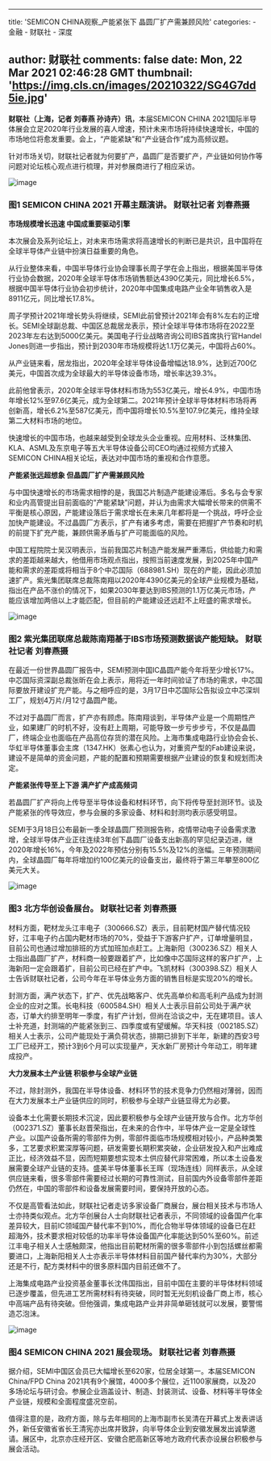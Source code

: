 
---
title: 'SEMICON CHINA观察_产能紧张下 晶圆厂扩产需兼顾风险'
categories: 
    - 金融
    - 财联社
    - 深度

author: 财联社
comments: false
date: Mon, 22 Mar 2021 02:46:28 GMT
thumbnail: 'https://img.cls.cn/images/20210322/SG4G7dd5ie.jpg'
---

<div>   
<div class="m-b-10"><p><strong>财联社（上海，记者 刘春燕 孙诗卉）讯</strong>，本届SEMICON CHINA 2021国际半导体展会立足2020年行业发展的喜人增速，预计未来市场将持续快速增长，中国的市场地位将愈发重要。会上，“产能紧缺”和“产业链合作”成为高频议题。</p>
<p>针对市场关切，财联社记者就为何要扩产，晶圆厂是否要扩产，产业链如何协作等问题对论坛核心观点进行梳理，并对参展商进行了相应采访。</p>
<p><img src="https://img.cls.cn/images/20210322/SG4G7dd5ie.jpg" alt="image" referrerpolicy="no-referrer"></p>
<h3 id="-1-semicon-china-2021-">图1 SEMICON CHINA 2021 开幕主题演讲。 财联社记者 刘春燕摄</h3>
<p><strong>市场规模增长迅速 中国成重要驱动引擎</strong></p>
<p>本次展会及系列论坛上，对未来市场需求将高速增长的判断已是共识，且中国将在全球半导体产业链中扮演日益重要的角色。</p>
<p>从行业整体来看，中国半导体行业协会理事长周子学在会上指出，根据美国半导体行业协会数据，2020年全球半导体市场销售额达4390亿美元，同比增长6.5%，根据中国半导体行业协会初步统计，2020年中国集成电路产业全年销售收入是8911亿元，同比增长17.8%。</p>
<p>周子学预计2021年增长势头将继续，SEMI此前曾预计2021年会有8%左右的正增长。SEMI全球副总裁、中国区总裁居龙表示，预计全球半导体市场将在2022至2023年左右达到5000亿美元。美国电子行业战略咨询公司IBS首席执行官Handel Jones则进一步指出，预计到2030年市场规模将达1.1万亿美元，中国将占60%。</p>
<p>从产业链来看，居龙指出，2020年全球半导体设备增幅达18.9%，达到近700亿美元，中国首次成为全球最大的半导体设备市场，增长率达39.3%。</p>
<p>此前他曾表示，2020年全球半导体材料市场为553亿美元，增长4.9%，中国市场年增长12%至97.6亿美元，成为全球第二。2021年预计全球半导体材料市场将再创新高，增长6.2%至587亿美元，而中国将增长10.5%至107.9亿美元，维持全球第二大材料市场的地位。</p>
<p>快速增长的中国市场，也越来越受到全球龙头企业重视。应用材料、泛林集团、KLA、ASML及东京电子等五大半导体设备公司CEO均通过视频方式接入SEMICON CHINA相关论坛，表达对中国市场的重视和合作意愿。</p>
<p><strong>产能紧张远超想象 但晶圆厂扩产需兼顾风险</strong></p>
<p>与中国快速增长的市场需求相悖的是，我国芯片制造产能建设滞后。多名与会专家和业内高管提出目前面临的“产能紧缺”问题，并认为由需求大幅增长带来的供需不平衡是核心原因，产能建设落后于需求增长在未来几年都将是一个挑战，呼吁企业加快产能建设。不过晶圆厂方表示，扩产有诸多考虑，需要在把握扩产节奏和时机的前提下扩充产能，兼顾供需矛盾与扩产可能面临的风险。</p>
<p>中国工程院院士吴汉明表示，当前我国芯片制造产能发展严重滞后，供给能力和需求的差距越来越大，他借用市场观点指出，按照当前速度发展，到2025年中国产能和需求的差距或将相当于8个中芯国际（688981.SH）现在的产能，因此必须加速扩产。紫光集团联席总裁陈南翔以2020年4390亿美元的全球产业规模为基础，指出在产品不涨价的情况下，如果2030年要达到IBS预测的1.1万亿美元市场，产能应该增加两倍以上才能匹配，但目前的产能建设还远赶不上旺盛的需求增长。</p>
<p><img src="https://img.cls.cn/images/20210322/g05e7HeIiA.jpg" alt="image" referrerpolicy="no-referrer"></p>
<h3 id="-2-ibs-">图2 紫光集团联席总裁陈南翔基于IBS市场预测数据谈产能短缺。 财联社记者 刘春燕摄</h3>
<p>在最近一份世界晶圆厂报告中，SEMI预测中国IC晶圆产能今年将至少增长17%。中芯国际资深副总裁张昕在会上表示，用将近一年时间验证了市场的需求，中芯国际要放开建设扩充产能。与之相呼应的是，3月17日中芯国际公告拟设立中芯深圳工厂，规划4万片/月12寸晶圆产能。</p>
<p>不过对于晶圆厂而言，扩产亦有顾虑。陈南翔谈到，半导体产业是一个周期性产业，如果建厂的时机不好，没有赶上周期，可能导致一步亏步步亏，不仅是晶圆厂，终端企业也面临在产品高位存货的潜在风险。上海市集成电路行业协会会长、华虹半导体董事会主席（1347.HK）张素心也认为，对重资产型的Fab建设来说，建设不是简单的资金问题，产能的配置和预期需要根据产业建设的恢复和规划而决定。</p>
<p><strong>产能紧张传导至上下游 满产扩产成高频词</strong></p>
<p>若晶圆厂扩产将向上传导至半导体设备和材料环节，向下将传导至封测环节。谈及产能紧张的传导效应，参与会展的多家设备、材料和封测均表示感受明显。</p>
<p>SEMI于3月18日公布最新一季全球晶圆厂预测报告称，疫情带动电子设备需求激增，全球半导体产业正往连续3年创下晶圆厂设备支出新高的罕见纪录迈进，继2020年增长16%，今年及2022年预估分别有15.5%及12%的涨幅。三年预测期间内，全球晶圆厂每年将增加约100亿美元的设备支出，最终将于第三年攀至800亿美元大关。</p>
<p><img src="https://img.cls.cn/images/20210322/IEt6WRJgp5.jpg" alt="image" referrerpolicy="no-referrer"></p>
<h3 id="-3-">图3 北方华创设备展台。 财联社记者 刘春燕摄</h3>
<p>材料方面，靶材龙头江丰电子（300666.SZ）表示，目前靶材国产替代情况较好，江丰电子约占国内靶材市场的70%，受益于下游客户扩产，订单增量明显，目前公司也通过增加排班的方式加班加点赶工。上海新阳（300236.SZ）相关人士指出晶圆厂扩产，材料商一般要跟着扩产，比如像中芯国际这样的客户扩产，上海新阳一定会跟着扩，目前公司已经在扩产中。飞凯材料（300398.SZ）相关人士告诉财联社记者，公司今年在半导体业务方面的销售目标是实现20%的增长。</p>
<p>封测方面，满产状态下，扩产、优先战略客户、优先高单价和高毛利产品成为封测企业的应对之策。长电科技（600584.SH）相关人士表示目前公司处于满产状态，订单大约排至明年一季度，有扩产计划，但尚在洽谈之中，无在建项目。该人士补充道，封测端的产能紧张到三、四季度或有望缓解。华天科技（002185.SZ）相关人士表示，公司产能现处于满负荷状态，排期已排到下半年，新建的西安3号工厂已经开工，预计3到6个月可以实现量产，天水新厂房预计今年动工，明年建成投产。</p>
<p><strong>大力发展本土产业链 积极参与全球产业链</strong></p>
<p>不过，除封测外，我国在半导体设备、材料环节的技术竞争力仍然相对薄弱，因而在大力发展本土产业链供应的同时，积极参与全球产业链显得尤为必要。</p>
<p>设备本土化需要长期技术沉淀，因此要积极参与全球产业链开放与合作。北方华创（002371.SZ）董事长赵晋荣指出，在未来的合作中，半导体产业一定是全球性产业。以国产设备所需的零部件为例，零部件面临市场规模相对较小，产品种类繁多，工艺要求积累深厚等问题，研发需要长期积累突破，企业研发投入和产出难成正比，经济效益不显，因而短期要想实现本土供应替代非常困难，所以本土设备发展需要全球产业链的支持。盛美半导体董事长王晖（现场连线）同样表示，从全球供应链来看，很多零部件需要经过长期的可靠性测试，目前国内外设备零部件差距仍然在，中国的零部件和设备发展需要时间，要保持开放的心态。</p>
<p>不仅是高管看法如此，财联社记者走访多家设备厂商展台，展台相关技术与市场人士亦持类似观点。北方华创展台人士向财联社记者表示，不同领域的设备国产化率差异较大，目前IC领域国产替代率不到10%，而化合物半导体领域的设备已在赶超海外，技术要求相对较低的功率半导体设备国产化率能达到50%至60%。前述江丰电子相关人士感触颇深，他指出目前靶材所需的很多零部件小到包括螺丝都需要进口，上海新阳相关人士亦表示半导体材料目前国产替代率约为30%，大部分还是不行，配方类材料中的很多原料国内目前还做不了。</p>
<p>上海集成电路产业投资基金董事长沈伟国指出，目前中国在主要的半导体材料领域已逐步覆盖，但先进工艺所需材料有待突破，同时暂无光刻机设备厂商上市，核心中高端产品有待突破。但他强调，集成电路产业并非简单砸钱就可以发展，要警惕造芯泡沫。</p>
<p><img src="https://img.cls.cn/images/20210322/59uH5ppBSM.jpg" alt="image" referrerpolicy="no-referrer"></p>
<h3 id="-4-semicon-china-2021-">图4 SEMICON CHINA 2021 展会现场。 财联社记者 刘春燕摄</h3>
<p>据介绍，SEMI中国区会员已大幅增长至620家，位居全球第一。本届SEMICON China/FPD China 2021共有9个展馆，4000多个展位，近1100家展商，以及20多场论坛与研讨会。参展企业涵盖设计、制造、封装测试、设备、材料等半导体全产业链，规模和全面程度盛况空前。</p>
<p>值得注意的是，政府方面，除与去年相同的上海市副市长吴清在开幕式上发表讲话外，新任安徽省省长王清宪亦出席并致辞，向半导体企业到安徽发展发出诚挚邀请。展区中，北京亦庄经开区、安徽合肥高新区等地方政府代表亦设展台积极参与展会活动。</p></div>  
</div>
            
